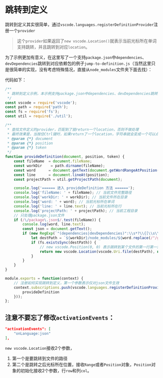 # 跳转到定义

跳转到定义其实很简单，通过`vscode.languages.registerDefinitionProvider`注册一个`provider`
> 这个`provider`如果返回了`new vscode.Location()`就表示当前光标所在单词支持跳转，并且跳转到对应`location`。

为了示例更加有意义，在这里写了一个支持`package.json`中`dependencies`、`devDependencies`跳转到对应依赖包的例子`jump-to-definition.js`（当然这里只是很简单的实现，没有考虑特殊情况，直接从`node_modules`文件夹下面去找）：



代码如下：

```js
/**
 * 跳转到定义示例，本示例支持package.json中dependencies、devDependencies跳转到对应依赖包。
 */
const vscode = require('vscode');
const path = require('path');
const fs = require('fs');
const util = require('./util');

/**
 * 查找文件定义的provider，匹配到了就return一个location，否则不做处理
 * 最终效果是，当按住Ctrl键时，如果return了一个location，字符串就会变成一个可以点击的链接，否则无任何效果
 * @param {*} document 
 * @param {*} position 
 * @param {*} token 
 */
function provideDefinition(document, position, token) {
	const fileName	= document.fileName;
	const workDir	 = path.dirname(fileName);
	const word		= document.getText(document.getWordRangeAtPosition(position));
	const line		= document.lineAt(position);
	const projectPath = util.getProjectPath(document);

	console.log('====== 进入 provideDefinition 方法 ======');
	console.log('fileName: ' + fileName); // 当前文件完整路径
	console.log('workDir: ' + workDir); // 当前文件所在目录
	console.log('word: ' + word); // 当前光标所在单词
	console.log('line: ' + line.text); // 当前光标所在行
	console.log('projectPath: ' + projectPath); // 当前工程目录
	// 只处理package.json文件
	if (/\/package\.json$/.test(fileName)) {
		console.log(word, line.text);
		const json = document.getText();
		if (new RegExp(`"(dependencies|devDependencies)":\\s*?\\{[\\s\\S]*?${word.replace(/\//g, '\\/')}[\\s\\S]*?\\}`, 'gm').test(json)) {
			let destPath = `${workDir}/node_modules/${word.replace(/"/g, '')}/package.json`;
			if (fs.existsSync(destPath)) {
				// new vscode.Position(0, 0) 表示跳转到某个文件的第一行第一列
				return new vscode.Location(vscode.Uri.file(destPath), new vscode.Position(0, 0));
			}
		}
	}
}

module.exports = function(context) {
	// 注册如何实现跳转到定义，第一个参数表示仅对json文件生效
	context.subscriptions.push(vscode.languages.registerDefinitionProvider(['json'], {
		provideDefinition
	}));
};
```

## 注意不要忘了修改`activationEvents`：

```json
"activationEvents": [
	"onLanguage:json"
],
```

`new vscode.Location`接收2个参数，
1. 第一个是要跳转到文件的路径
2. 第二个是跳转之后光标所在位置，接收`Range`或者`Position`对象，`Position`对象的初始化接收2个参数，行`row`和列`col`。